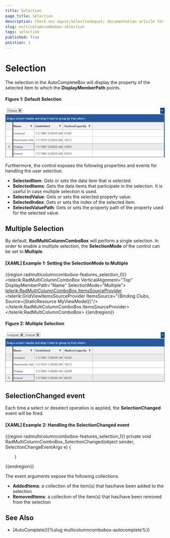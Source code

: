 ```yaml
---
title: Selection
page_title: Selection
description: Check our &quot;Selection&quot; documentation article for the RadMultiColumnComboBox WPF control.
slug: multicolumncombobox-selection
tags: selection
published: True
position: 1
---
```


# Selection

The selection in the AutoCompleteBox will display the property of the selected item to which the __DisplayMemberPath__ points. 

#### Figure 1: Default Selection
![Default Selection](images/MultiColumnComboBox_Selection_01.png)

Furthermore, the control exposes the following properties and events for handling the user selection.

 * __SelectedItem__: Gets or sets the data item that is selected.
 * __SelectedItems__: Gets the data items that participate in the selection. It is useful in case multiple selection is used.
 * __SelectedValue__: Gets or sets the selected property value.
 * __SelectedIndex__: Gets or sets the index of the selected item.
 * __SelectedValuePath__: Gets or sets the property path of the property used for the selected value.

## Multiple Selection

By default, __RadMultiColumnComboBox__ will perform a single selection. In order to enable a multiple selection, the __SelectionMode__ of the control can be set to __Multiple__.

#### __[XAML] Example 1: Setting the SelectionMode to Multiple__
{{region radmulticolumncombobox-features_selection_0}}
	<telerik:RadMultiColumnComboBox VerticalAlignment="Top" DisplayMemberPath="Name" SelectionMode="Multiple">
            <telerik:RadMultiColumnComboBox.ItemsSourceProvider>
                <telerik:GridViewItemsSourceProvider ItemsSource="{Binding Clubs, Source={StaticResource MyViewModel}}"/>
            </telerik:RadMultiColumnComboBox.ItemsSourceProvider>
        </telerik:RadMultiColumnComboBox>
{{endregion}}

#### Figure 2: Multiple Selection
![Multiple Selection](images/MultiColumnComboBox_Selection_02.png)

## SelectionChanged event

Each time a select or deselect operation is applied, the __SelectionChanged__ event will be fired.

#### __[XAML] Example 2: Handling the SelectionChanged event__
{{region radmulticolumncombobox-features_selection_1}}
		private void RadMultiColumnComboBox_SelectionChanged(object sender, SelectionChangeEventArgs e)
        {
            
        }
{{endregion}}

The event arguments expose the following collections.

* __AddedItems__: a collection of the item(s) that has/have been added to the selection
* __RemovedItems__: a collection of the item(s) that has/have been removed from the selection

## See Also

* [AutoComplete]({%slug multicolumncombobox-autocomplete%})
